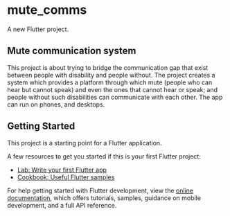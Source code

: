 # mute_comms

A new Flutter project.

## Mute communication system
This project is about trying to bridge the communication gap that exist between people with disability and people without. The project creates a system which provides a platform through which mute (people who can hear but cannot speak) and even the ones that cannot hear or speak; and people without such disabilities can communicate with each other. The app can run on phones, and desktops.

## Getting Started

This project is a starting point for a Flutter application.

A few resources to get you started if this is your first Flutter project:

- [Lab: Write your first Flutter app](https://docs.flutter.dev/get-started/codelab)
- [Cookbook: Useful Flutter samples](https://docs.flutter.dev/cookbook)

For help getting started with Flutter development, view the
[online documentation](https://docs.flutter.dev/), which offers tutorials,
samples, guidance on mobile development, and a full API reference.
